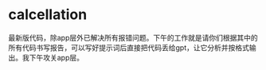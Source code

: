 # calcellation
最新版代码，除app层外已解决所有报错问题。下午的工作就是请你们根据其中的所有代码书写报告，可以写好提示词后直接把代码丢给gpt，让它分析并按格式输出。我下午攻关app层。
